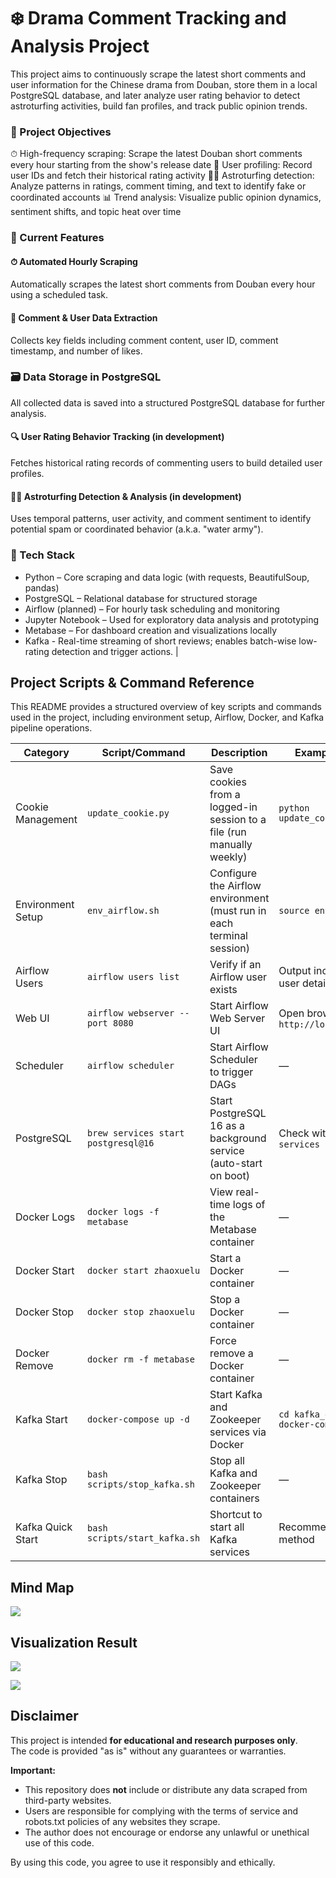 # ❄️ Drama Comment Tracking and Analysis Project #

This project aims to continuously scrape the latest short comments and user information for the Chinese drama from Douban, store them in a local PostgreSQL database, and later analyze user rating behavior to detect astroturfing activities, build fan profiles, and track public opinion trends.

### 🎯 Project Objectives ###
⏱ High-frequency scraping: Scrape the latest Douban short comments every hour starting from the show's release date
👤 User profiling: Record user IDs and fetch their historical rating activity
🕵️‍♀️ Astroturfing detection: Analyze patterns in ratings, comment timing, and text to identify fake or coordinated accounts
📊 Trend analysis: Visualize public opinion dynamics, sentiment shifts, and topic heat over time

### 🧪 Current Features ###
#### ⏱ Automated Hourly Scraping ####
Automatically scrapes the latest short comments from Douban every hour using a scheduled task.
#### 💬 Comment & User Data Extraction ####
Collects key fields including comment content, user ID, comment timestamp, and number of likes.

### 🗃 Data Storage in PostgreSQL ###
All collected data is saved into a structured PostgreSQL database for further analysis.
#### 🔍 User Rating Behavior Tracking (in development) ####
Fetches historical rating records of commenting users to build detailed user profiles.
#### 🕵️‍♂️ Astroturfing Detection & Analysis (in development) ####
Uses temporal patterns, user activity, and comment sentiment to identify potential spam or coordinated behavior (a.k.a. "water army").


### 🧱 Tech Stack ###
* Python – Core scraping and data logic (with requests, BeautifulSoup, pandas)
* PostgreSQL – Relational database for structured storage
* Airflow (planned) – For hourly task scheduling and monitoring
* Jupyter Notebook – Used for exploratory data analysis and prototyping
* Metabase – For dashboard creation and visualizations locally
* Kafka - Real-time streaming of short reviews; enables batch-wise low-rating detection and trigger actions.
    |

## Project Scripts & Command Reference
This README provides a structured overview of key scripts and commands used in the project, including environment setup, Airflow, Docker, and Kafka pipeline operations.

| Category          | Script/Command                                               | Description                                                                 | Example Usage                                 |
|-------------------|--------------------------------------------------------------|-----------------------------------------------------------------------------|-----------------------------------------------|
| Cookie Management | `update_cookie.py`                                           | Save cookies from a logged-in session to a file (run manually weekly)       | `python update_cookie.py`                      |
| Environment Setup | `env_airflow.sh`                                             | Configure the Airflow environment (must run in each terminal session)       | `source env_airflow.sh`                        |
| Airflow Users     | `airflow users list`                                         | Verify if an Airflow user exists                                            | Output includes `admin` user details           |
| Web UI            | `airflow webserver --port 8080`                              | Start Airflow Web Server UI                                                 | Open browser: `http://localhost:8080`          |
| Scheduler         | `airflow scheduler`                                          | Start Airflow Scheduler to trigger DAGs                                     | —                                              |
| PostgreSQL        | `brew services start postgresql@16`                          | Start PostgreSQL 16 as a background service (auto-start on boot)            | Check with `brew services list`                |
| Docker Logs       | `docker logs -f metabase`                                    | View real-time logs of the Metabase container                               | —                                              |
| Docker Start      | `docker start zhaoxuelu`                                     | Start a Docker container                                                    | —                                              |
| Docker Stop       | `docker stop zhaoxuelu`                                      | Stop a Docker container                                                     | —                                              |
| Docker Remove     | `docker rm -f metabase`                                      | Force remove a Docker container                                             | —                                              |
| Kafka Start       | `docker-compose up -d`                                       | Start Kafka and Zookeeper services via Docker                               | `cd kafka_docker && docker-compose up -d`      |
| Kafka Stop        | `bash scripts/stop_kafka.sh`                                 | Stop all Kafka and Zookeeper containers                                     | —                                              |
| Kafka Quick Start | `bash scripts/start_kafka.sh`                                | Shortcut to start all Kafka services                                        | Recommended startup method                     |

## Mind Map

![](/images/mindmap.png)


## Visualization Result

![](/images/zhaoxuelu.png)

![](/images/5rating_dramas.gif)


## Disclaimer

This project is intended **for educational and research purposes only**.  
The code is provided "as is" without any guarantees or warranties.

**Important:**  
- This repository does **not** include or distribute any data scraped from third-party websites.  
- Users are responsible for complying with the terms of service and robots.txt policies of any websites they scrape.  
- The author does not encourage or endorse any unlawful or unethical use of this code.

By using this code, you agree to use it responsibly and ethically.
